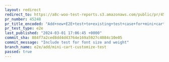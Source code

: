 ```yaml
---
layout: redirect
redirect_to: https://a8c-woo-test-reports.s3.amazonaws.com/public/pr/45248/e2e/index.html
pr_number: 45248
pr_title_encoded: "Add+new+E2E+test+to+existing+test+case+for+mini+cart+customization"
pr_test_type: e2e
last_published: "2024-03-01 17:06:45 +0000"
commit_sha: 884f7a2ced8dd4d43764e169a5927c4084c10e05
commit_message: "Include test for font size and weight"
branch_name: e2e/add/mini-cart-customize-test
passed: true
---
```

